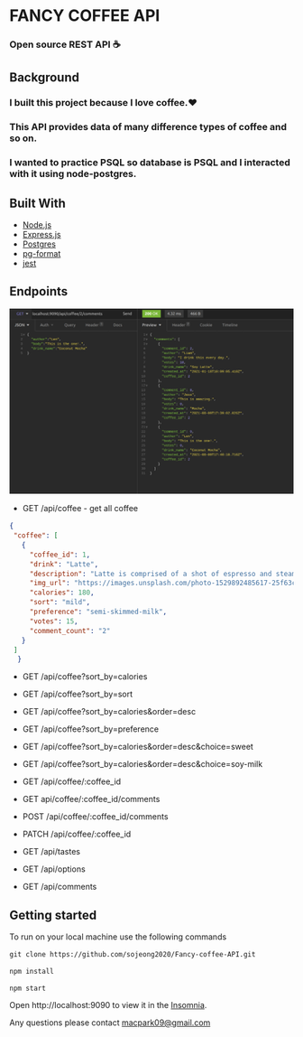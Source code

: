 # FANCY COFFEE API   
### Open source REST API :coffee:

## Background

### I built this project because I love coffee.:heart: 
### This API provides data of many difference types of coffee and so on.

### I wanted to practice PSQL so database is PSQL and I interacted with it using node-postgres.

## Built With
<ul>
<li><a href="https://nodejs.org/en/">Node.js</a></li>
<li><a href="https://expressjs.com/">Express.js</a></li>
<li><a href="https://www.postgresql.org/docs/">Postgres</a></li>
<li><a href="https://www.npmjs.com/package/pg-format">pg-format</a></li>
<li><a href="https://jestjs.io/docs/getting-started">jest</a></li>
</ul>


## Endpoints

![GitHub Logo](/images/coffeeAPI1.jpg)


- GET /api/coffee - get all coffee 
 ```json
 {
  "coffee": [
    {
      "coffee_id": 1,
      "drink": "Latte",
      "description": "Latte is comprised of a shot of espresso and steamed milk ",
      "img_url": "https://images.unsplash.com/photo-1529892485617-25f63cd7b1e9?ixlib=rb-1.2.1&ixid=MnwxMjA3fDB8MHxwaG90by1wYWdlfHx8fGVufDB8fHx8&auto=format&fit=crop&w=668&q=80",
      "calories": 180,
      "sort": "mild",
      "preference": "semi-skimmed-milk",
      "votes": 15,
      "comment_count": "2"
    }
  ]
   }
```
- GET /api/coffee?sort_by=calories
- GET /api/coffee?sort_by=sort
- GET /api/coffee?sort_by=calories&order=desc
- GET /api/coffee?sort_by=preference
- GET /api/coffee?sort_by=calories&order=desc&choice=sweet
- GET /api/coffee?sort_by=calories&order=desc&choice=soy-milk
- GET /api/coffee/:coffee_id
- GET api/coffee/:coffee_id/comments
- POST /api/coffee/:coffee_id/comments
- PATCH /api/coffee/:coffee_id

- GET /api/tastes
- GET /api/options
- GET /api/comments


## Getting started

To run on your local machine use the following commands

```
git clone https://github.com/sojeong2020/Fancy-coffee-API.git
```
```
npm install
```
```
npm start
```
Open http://localhost:9090 to view it in the <a href="https://insomnia.rest/">Insomnia</a>.

Any questions please contact macpark09@gmail.com


